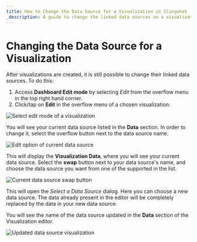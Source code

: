 ```yaml
---
title: How to Change the Data Source for a Visualization in Slingshot
_description: A guide to change the linked data sources on a visualization after it is created.
---
```


# Changing the Data Source for a Visualization

After visualizations are created, it is still possible to change their
linked data sources. To do this:

1. Access **Dashboard Edit mode** by selecting *Edit* from the overflow menu in the top right hand corner.
2. Click/tap on **Edit** in the overflow menu of a chosen visualization:

<img src="images/visualization-enter-edit-mode.png" alt="Select edit mode of a visualization" class="responsive-img"/>

You will see your current data source listed in the **Data** section. In order to change it, select the overflow button next to the data source
name.

<img src="images/visualization-current-data-source.png" alt="Edit option of current data source" class="responsive-img"/>

This will display the **Visualization Data**, where you will see your
current data source. Select the **swap** button next to your data
source's name, and choose the data source you want from one of the
supported in the list.

<img src="images/current-data-source-information.png" alt="Current data source swap button" class="responsive-img"/>

This will open the _Select a Data Source_ dialog.
Here you can choose a new data source. The data already present in the editor will be completely replaced by the data in your new data source.

You will see the name of the data source updated in the **Data** section of the Visualization editor.

<img src="images/updated-data-source-visualization.png" alt="Updated data source visualization" class="responsive-img"/>
